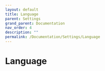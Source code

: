 ```yaml
---
layout: default
title: Language
parent: Settings
grand_parent: Documentation
nav_order: 4
description: ""
permalink: /Documentation/Settings/Language
---
```


# Language
